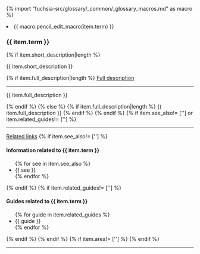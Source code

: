 
{% import "fuchsia-src/glossary/_common/_glossary_macros.md" as macro %}
<!-- The header above is automatically added to this file. Do not modify anything above this line. -->
<li>
  {{ macro.pencil_edit_macro(item.term) }}
  <h3 class="add-link">{{ item.term }}</h3>
    {% if item.short_description|length %}
    <p>{{ item.short_description }}</p>
      {% if item.full_description|length %}
      <devsite-expandable>
        <a href="#{{ item.term }}-full" class="expand-control once">Full description</a>
        <hr>
        <p>{{ item.full_description }}</p>
      </devsite-expandable>
      {% endif %}
    {% else %}
      {% if item.full_description|length %}
         {{ item.full_description }}
      {% endif %}
    {% endif %}
  {% if item.see_also!= [''] or item.related_guides!= [''] %}
    <hr>
    <devsite-expandable>
    <a href="#{{ item.term }}-also" class="expand-control once">Related links</a>
    {% if item.see_also!= [''] %}
      <h4>Information related to {{ item.term }}</h4>
        <ul class="comma-list">
        {% for see in item.see_also %}
        <li>{{ see }}</li>
        {% endfor %}
      </ul>
    {% endif %}
    {% if item.related_guides!= [''] %}
      <h4>Guides related to {{ item.term }}</h4>
        <ul class="comma-list">
        {% for guide in item.related_guides %}
        <li>{{ guide }}</li>
        {% endfor %}
      </ul>
  {% endif %}
  </devsite-expandable>
  {% endif %}
  {% if item.area!= [''] %}
  <!--
    <ul class="comma-list">
      {% for area in item.area %}
      <li>{{ area }}</li>
      {% endfor %}
    </ul>
  -->
  {% endif %}
<hr>
</li>